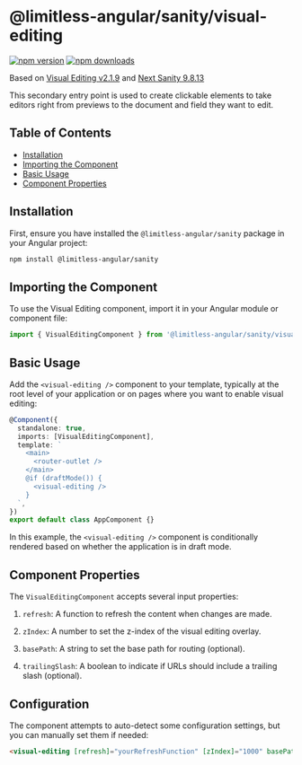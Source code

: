 # @limitless-angular/sanity/visual-editing

[![npm version](https://img.shields.io/npm/v/@limitless-angular/sanity.svg)](https://www.npmjs.com/package/@limitless-angular/sanity)
[![npm downloads](https://img.shields.io/npm/dm/@limitless-angular/sanity.svg)](https://www.npmjs.com/package/@limitless-angular/sanity)

Based on [Visual Editing v2.1.9](https://github.com/sanity-io/visual-editing/blob/main/packages/visual-editing/CHANGELOG.md#219-2024-08-12) and [Next Sanity 9.8.13](https://github.com/sanity-io/next-sanity/blob/main/packages/next-sanity/CHANGELOG.md#9813-2024-11-13)

This secondary entry point is used to create clickable elements to take editors right from previews to the document and field they want to edit.

## Table of Contents

- [Installation](#installation)
- [Importing the Component](#importing-the-component)
- [Basic Usage](#basic-usage)
- [Component Properties](#component-properties)

## Installation

First, ensure you have installed the `@limitless-angular/sanity` package in your Angular project:

```bash
npm install @limitless-angular/sanity
```

## Importing the Component

To use the Visual Editing component, import it in your Angular module or component file:

```typescript
import { VisualEditingComponent } from '@limitless-angular/sanity/visual-editing';
```

## Basic Usage

Add the `<visual-editing />` component to your template, typically at the root level of your application or on pages where you want to enable visual editing:

```typescript
@Component({
  standalone: true,
  imports: [VisualEditingComponent],
  template: `
    <main>
      <router-outlet />
    </main>
    @if (draftMode()) {
      <visual-editing />
    }
  `,
})
export default class AppComponent {}
```

In this example, the `<visual-editing />` component is conditionally rendered based on whether the application is in draft mode.

## Component Properties

The `VisualEditingComponent` accepts several input properties:

1. `refresh`: A function to refresh the content when changes are made.

2. `zIndex`: A number to set the z-index of the visual editing overlay.

3. `basePath`: A string to set the base path for routing (optional).

4. `trailingSlash`: A boolean to indicate if URLs should include a trailing slash (optional).

## Configuration

The component attempts to auto-detect some configuration settings, but you can manually set them if needed:

```html
<visual-editing [refresh]="yourRefreshFunction" [zIndex]="1000" basePath="/your-base-path" [trailingSlash]="true" />
```
